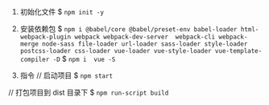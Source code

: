 1. 初始化文件
$ `npm init -y`

2. 安装依赖包
$ `npm i @babel/core @babel/preset-env babel-loader html-webpack-plugin webpack webpack-dev-server  webpack-cli webpack-merge node-sass file-loader url-loader sass-loader style-loader postcss-loader css-loader vue-loader vue-style-loader vue-template-compiler -D`
$ `npm i  vue -S`

3. 指令
// 启动项目
$ `npm start`

// 打包项目到 dist 目录下
$ `npm run-script build`
